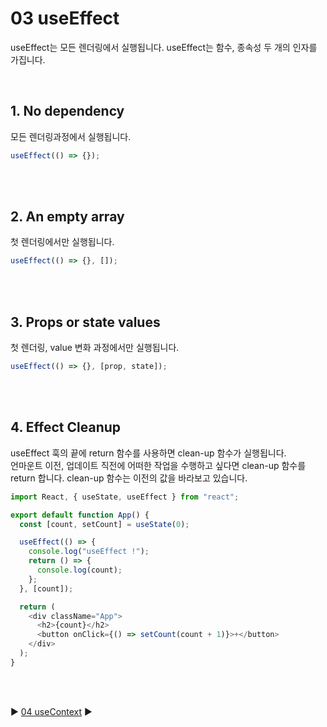 # 03 useEffect

useEffect는 모든 렌더링에서 실행됩니다.
useEffect는 함수, 종속성 두 개의 인자를 가집니다.

<br/>

## 1. No dependency

모든 렌더링과정에서 실행됩니다.

```javascript
useEffect(() => {});
```

<br/>
<br/>

## 2. An empty array

첫 렌더링에서만 실행됩니다.

```javascript
useEffect(() => {}, []);
```

<br/>
<br/>

## 3. Props or state values

첫 렌더링, value 변화 과정에서만 실행됩니다.

```javascript
useEffect(() => {}, [prop, state]);
```

<br/>
<br/>

## 4. Effect Cleanup

useEffect 훅의 끝에 return 함수를 사용하면 clean-up 함수가 실행됩니다.  
언마운트 이전, 업데이트 직전에 어떠한 작업을 수행하고 싶다면 clean-up 함수를 return 합니다.
clean-up 함수는 이전의 값을 바라보고 있습니다.

```javascript
import React, { useState, useEffect } from "react";

export default function App() {
  const [count, setCount] = useState(0);

  useEffect(() => {
    console.log("useEffect !");
    return () => {
      console.log(count);
    };
  }, [count]);

  return (
    <div className="App">
      <h2>{count}</h2>
      <button onClick={() => setCount(count + 1)}>+</button>
    </div>
  );
}
```

<br/>
<br/>

:arrow_forward: [04 useContext](./04%20useContext.md) :arrow_forward:
